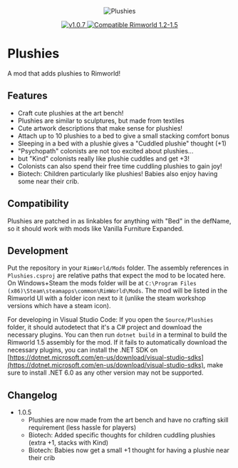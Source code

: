 <p align="center">
    <img src="https://steamuserimages-a.akamaihd.net/ugc/1648839814002163309/364DFD2C42A908873D1D10D52EADF3EBCC82E83E/" alt="Plushies" />
</p>
<p align="center">
	<a href="https://github.com/Two-Kay/plushiesMod/releases/">
		<img src="https://img.shields.io/badge/release-1.0.7-4BC51D.svg?style=flat" alt="v1.0.7" />
  </a>
  <a href="https://steamcommunity.com/sharedfiles/filedetails/?id=2259582816">
    <img src="https://img.shields.io/badge/RimWorld-1.2/1.3/1.4/1.5-purple.svg?longCache=true&style=plastic)" alt="Compatible Rimworld 1.2-1.5" />
  </a>
</p>

# Plushies

A mod that adds plushies to Rimworld!

## Features

- Craft cute plushies at the art bench!
- Plushies are similar to sculptures, but made from textiles
- Cute artwork descriptions that make sense for plushies!
- Attach up to 10 plushies to a bed to give a small stacking comfort bonus
- Sleeping in a bed with a plushie gives a "Cuddled plushie" thought (+1)
- "Psychopath" colonists are not too excited about plushies...
- but "Kind" colonists really like plushie cuddles and get +3!
- Colonists can also spend their free time cuddling plushies to gain joy!
- Biotech: Children particularly like plushies! Babies also enjoy having some near their crib.

## Compatibility

Plushies are patched in as linkables for anything with "Bed" in the defName, so it should work with mods like Vanilla Furniture Expanded.

## Development

Put the repository in your `RimWorld/Mods` folder. The assembly references in `Plushies.csproj` are relative paths that expect the mod to be located here. On Windows+Steam the mods folder will be at `C:\Program Files (x86)\Steam\steamapps\common\RimWorld\Mods`. The mod will be listed in the Rimworld UI with a folder icon next to it (unlike the steam workshop versions which have a steam icon).

For developing in Visual Studio Code: If you open the `Source/Plushies` folder, it should autodetect that it's a C# project and download the necessary plugins. You can then run `dotnet build` in a terminal to build the Rimworld 1.5 assembly for the mod. If it fails to automatically download the necessary plugins, you can install the .NET SDK on [https://dotnet.microsoft.com/en-us/download/visual-studio-sdks](https://dotnet.microsoft.com/en-us/download/visual-studio-sdks), make sure to install .NET 6.0 as any other version may not be supported.

## Changelog

- 1.0.5
  - Plushies are now made from the art bench and have no crafting skill requirement (less hassle for players)
  - Biotech: Added specific thoughts for children cuddling plushies (extra +1, stacks with Kind)
  - Biotech: Babies now get a small +1 thought for having a plushie near their crib
